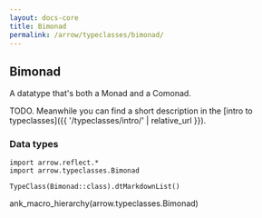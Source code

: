 ```yaml
---
layout: docs-core
title: Bimonad
permalink: /arrow/typeclasses/bimonad/
---
```


## Bimonad




A datatype that's both a Monad and a Comonad.

TODO. Meanwhile you can find a short description in the [intro to typeclasses]({{ '/typeclasses/intro/' | relative_url }}).

### Data types

```kotlin:ank:replace
import arrow.reflect.*
import arrow.typeclasses.Bimonad

TypeClass(Bimonad::class).dtMarkdownList()
```

ank_macro_hierarchy(arrow.typeclasses.Bimonad)
